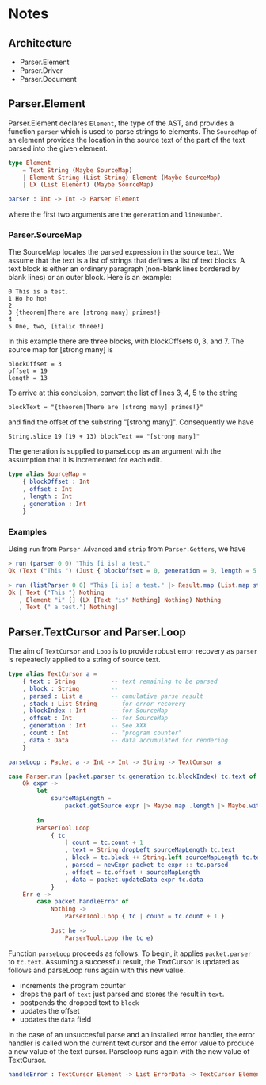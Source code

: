 # Notes

## Architecture

- Parser.Element
- Parser.Driver
- Parser.Document


## Parser.Element

Parser.Element declares `Element`, the type of the AST, and provides 
a function `parser` which is used to parse strings to elements. 
The `SourceMap` of an element provides the location in the source 
text of the part of the text parsed into the given element.

```elm
type Element
    = Text String (Maybe SourceMap)
    | Element String (List String) Element (Maybe SourceMap)
    | LX (List Element) (Maybe SourceMap)
```




```elm
parser : Int -> Int -> Parser Element
``` 

where the first two arguments are the `generation` and `lineNumber`.

### Parser.SourceMap

The SourceMap locates the parsed expression in the source text.
We assume that the text is a list of strings that defines
a list of text blocks.  A text block is either
an ordinary paragraph (non-blank lines bordered by blank lines)
or an outer block.  Here is an example:

	0 This is a test.
	1 Ho ho ho!
	2
	3 {theorem|There are [strong many] primes!}
	4
	5 One, two, [italic three!]

In this example there are three blocks, with blockOffsets
0, 3, and 7.  The source map for [strong many] is

	blockOffset = 3
	offset = 19
	length = 13

To arrive at this conclusion, convert the list of
lines 3, 4, 5 to the string

	blockText = "{theorem|There are [strong many] primes!}"

and find the offset of the substring "[strong many]".
Consequently we have

	String.slice 19 (19 + 13) blockText == "[strong many]"

The generation is supplied to parseLoop as an argument
with the assumption that it is incremented for each
edit.


```elm
type alias SourceMap =
	{ blockOffset : Int
	, offset : Int
	, length : Int
	, generation : Int
	}
```

### Examples

Using `run` from `Parser.Advanced` and `strip` from `Parser.Getters`, 
we  have

```elm
> run (parser 0 0) "This [i is] a test."
Ok (Text ("This ") (Just { blockOffset = 0, generation = 0, length = 5, offset = 0 }))
```

```elm
> run (listParser 0 0) "This [i is] a test." |> Result.map (List.map strip)
Ok [ Text ("This ") Nothing
   , Element "i" [] (LX [Text "is" Nothing] Nothing) Nothing
   , Text (" a test.") Nothing]
 ```

## Parser.TextCursor and Parser.Loop

The aim of `TextCursor`  and `Loop` is to provide robust error 
recovery as `parser` is repeatedly applied to a string of source text.


```elm
type alias TextCursor a =
    { text : String          -- text remaining to be parsed
    , block : String         -- 
    , parsed : List a        -- cumulative parse result
    , stack : List String    -- for error recovery
    , blockIndex : Int       -- for SourceMap
    , offset : Int           -- for SourceMap
    , generation : Int       -- See XXX
    , count : Int            -- "program counter"
    , data : Data            -- data accumulated for rendering
    }
```


```elm
parseLoop : Packet a -> Int -> Int -> String -> TextCursor a
```



```elm
case Parser.run (packet.parser tc.generation tc.blockIndex) tc.text of
    Ok expr ->
        let
            sourceMapLength =
                packet.getSource expr |> Maybe.map .length |> Maybe.withDefault 0
    
        in
        ParserTool.Loop
            { tc
                | count = tc.count + 1
                , text = String.dropLeft sourceMapLength tc.text
                , block = tc.block ++ String.left sourceMapLength tc.text
                , parsed = newExpr packet tc expr :: tc.parsed
                , offset = tc.offset + sourceMapLength
                , data = packet.updateData expr tc.data
            }
    Err e ->
        case packet.handleError of
            Nothing ->
                ParserTool.Loop { tc | count = tc.count + 1 }

            Just he ->
                ParserTool.Loop (he tc e)                    
```

Function `parseLoop` proceeds as follows.  To begin, it applies 
`packet.parser` to `tc.text`.  Assuming a successful result,
the TextCursor is updated as follows and parseLoop runs again
with this new value.

- increments the program counter
- drops the part of `text` just parsed and stores the result in `text`.
- postpends the dropped text to `block`
- updates the offset
- updates the `data` field



In the case of an unsuccesful parse and an installed  error handler,
the error handler is called won the current text cursor and the error
value to produce a new value of the text cursor.  Parseloop runs again
with the new value of TextCursor.



```elm
handleError : TextCursor Element -> List ErrorData -> TextCursor Element
```
